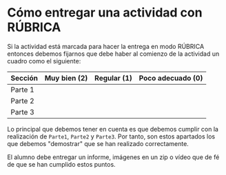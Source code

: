 

# Cómo entregar una actividad con RÚBRICA

Si la actividad está marcada para hacer la entrega en modo RÚBRICA entonces
debemos fijarnos que debe haber al comienzo de la actividad un cuadro como el siguiente:

| Sección               | Muy bien (2) | Regular (1) | Poco adecuado (0) |
| --------------------- | ------------ | ----------- | ----------------- |
| Parte 1               | | | |
| Parte 2               | | | |
| Parte 3               | | | |

Lo principal que debemos tener en cuenta es que debemos cumplir con la realización de `Parte1`, `Parte2` y `Parte3`. Por tanto, son estos apartados
los que debemos "demostrar" que se han realizado correctamente.

El alumno debe entregar un informe, imágenes en un zip o vídeo que de fé de que se han cumplido estos puntos.
